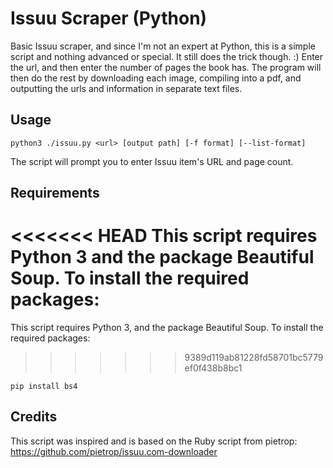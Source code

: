# Issuu Scraper (Python)

Basic Issuu scraper, and since I'm not an expert at Python, this is a simple script and nothing advanced or special. It still does the trick though. :) Enter the url, and then enter the number of pages the book has. The program will then do the rest by downloading each image, compiling into a pdf, and outputting the urls and information in separate text files.

## Usage

    python3 ./issuu.py <url> [output path] [-f format] [--list-format]

The script will prompt you to enter Issuu item's URL and page count.

## Requirements

<<<<<<< HEAD
This script requires Python 3 and the package Beautiful Soup. To install the required packages:
=======
This script requires Python 3, and the package Beautiful Soup. To install the required packages:
>>>>>>> 9389d119ab81228fd58701bc5779ef0f438b8bc1

    pip install bs4

## Credits

This script was inspired and is based on the Ruby script from pietrop: https://github.com/pietrop/issuu.com-downloader

